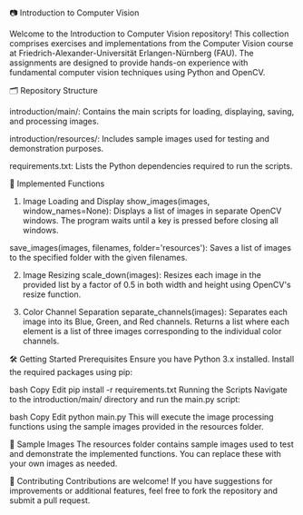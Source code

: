 📷 Introduction to Computer Vision


Welcome to the Introduction to Computer Vision repository! This collection comprises exercises and implementations from the Computer Vision course at Friedrich-Alexander-Universität Erlangen-Nürnberg (FAU). The assignments are designed to provide hands-on experience with fundamental computer vision techniques using Python and OpenCV.

🗂️ Repository Structure

introduction/main/: Contains the main scripts for loading, displaying, saving, and processing images.

introduction/resources/: Includes sample images used for testing and demonstration purposes.

requirements.txt: Lists the Python dependencies required to run the scripts.

🧪 Implemented Functions

1. Image Loading and Display
show_images(images, window_names=None):
Displays a list of images in separate OpenCV windows. The program waits until a key is pressed before closing all windows.

save_images(images, filenames, folder='resources'):
Saves a list of images to the specified folder with the given filenames.

2. Image Resizing
scale_down(images):
Resizes each image in the provided list by a factor of 0.5 in both width and height using OpenCV's resize function.

3. Color Channel Separation
separate_channels(images):
Separates each image into its Blue, Green, and Red channels. Returns a list where each element is a list of three images corresponding to the individual color channels.

🛠️ Getting Started
Prerequisites
Ensure you have Python 3.x installed. Install the required packages using pip:

bash
Copy
Edit
pip install -r requirements.txt
Running the Scripts
Navigate to the introduction/main/ directory and run the main.py script:

bash
Copy
Edit
python main.py
This will execute the image processing functions using the sample images provided in the resources folder.

📁 Sample Images
The resources folder contains sample images used to test and demonstrate the implemented functions. You can replace these with your own images as needed.

🤝 Contributing
Contributions are welcome! If you have suggestions for improvements or additional features, feel free to fork the repository and submit a pull request.
